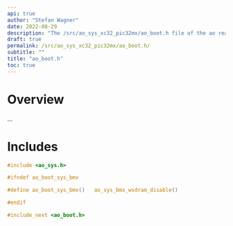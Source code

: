 ```yaml
---
api: true
author: "Stefan Wagner"
date: 2022-08-29
description: "The /src/ao_sys_xc32_pic32mx/ao_boot.h file of the ao real-time operating system."
draft: true
permalink: /src/ao_sys_xc32_pic32mx/ao_boot.h/ 
subtitle: ""
title: "ao_boot.h"
toc: true
---
```


# Overview

...

# Includes

```c
#include <ao_sys.h>

#ifndef ao_boot_sys_bmx

#define ao_boot_sys_bmx()   ao_sys_bmx_wsdram_disable()

#endif

#include_next <ao_boot.h>

```
